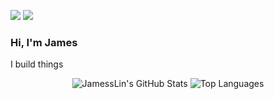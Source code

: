 [![](https://img.shields.io/badge/linkedin-%230077B5.svg?&style=for-the-badge&logo=linkedin&logoColor=white)](https://www.linkedin.com/in/jameslinurl/)
[![](https://img.shields.io/badge/Gmail-D14836?style=for-the-badge&logo=gmail&logoColor=white)](mailto:linj3@union.edu)

### Hi, I'm James
I build things


<div align="center">
  <img src="https://github-readme-stats.vercel.app/api?username=JamessLin&show_icons=true&theme=radical" alt="JamessLin's GitHub Stats" />
  <img src="https://github-readme-stats.vercel.app/api/top-langs/?username=JamessLin&layout=compact&theme=radical" alt="Top Languages" />
</div>
